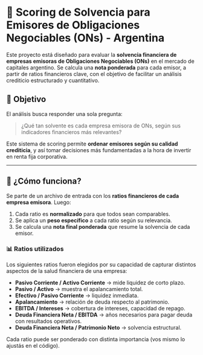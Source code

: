 # 🧮 Scoring de Solvencia para Emisores de Obligaciones Negociables (ONs) - Argentina

Este proyecto está diseñado para evaluar la **solvencia financiera de empresas emisoras de Obligaciones Negociables (ONs)** en el mercado de capitales argentino. Se calcula una **nota ponderada** para cada emisor, a partir de ratios financieros clave, con el objetivo de facilitar un análisis crediticio estructurado y cuantitativo.

## 🎯 Objetivo

El análisis busca responder una sola pregunta:

> ¿Qué tan solvente es cada empresa emisora de ONs, según sus indicadores financieros más relevantes?

Este sistema de scoring permite **ordenar emisores según su calidad crediticia**, y así tomar decisiones más fundamentadas a la hora de invertir en renta fija corporativa.

---

## 🧠 ¿Cómo funciona?

Se parte de un archivo de entrada con los **ratios financieros de cada empresa emisora**. Luego:

1. Cada ratio es **normalizado** para que todos sean comparables.
2. Se aplica un **peso específico** a cada ratio según su relevancia.
3. Se calcula una **nota final ponderada** que resume la solvencia de cada emisor.

### 📊 Ratios utilizados

Los siguientes ratios fueron elegidos por su capacidad de capturar distintos aspectos de la salud financiera de una empresa:

- **Pasivo Corriente / Activo Corriente** → mide liquidez de corto plazo.
- **Pasivo / Activo** → muestra el apalancamiento total.
- **Efectivo / Pasivo Corriente** → liquidez inmediata.
- **Apalancamiento** → relación de deuda respecto al patrimonio.
- **EBITDA / Intereses** → cobertura de intereses, capacidad de repago.
- **Deuda Financiera Neta / EBITDA** → años necesarios para pagar deuda con resultados operativos.
- **Deuda Financiera Neta / Patrimonio Neto** → solvencia estructural.

Cada ratio puede ser ponderado con distinta importancia (vos mismo lo ajustás en el código).
